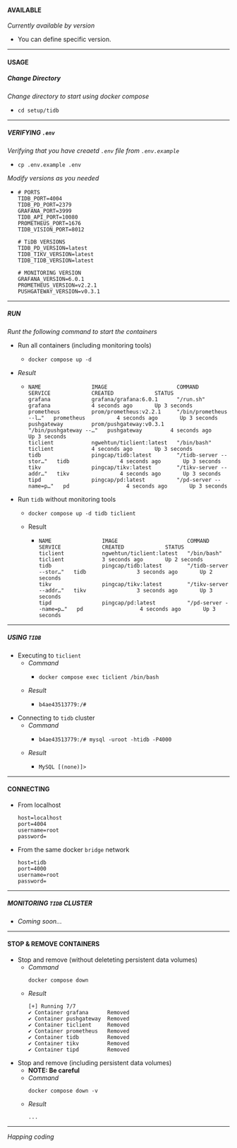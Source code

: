 #### AVAILABLE
*Currently available by version*
- You can define specific version.
---

#### USAGE

##### Change Directory
*Change directory to start using docker compose*
- `cd setup/tidb`
---

##### VERIFYING `.env`
*Verifying that you have creaetd `.env` file from `.env.example`*
- `cp .env.example .env`
  
*Modify versions as you needed*
- ```
  # PORTS
  TIDB_PORT=4004
  TIDB_PD_PORT=2379
  GRAFANA_PORT=3999
  TIDB_API_PORT=10080
  PROMETHEUS_PORT=1676
  TIDB_VISION_PORT=8012

  # TiDB VERSIONS
  TIDB_PD_VERSION=latest
  TIDB_TIKV_VERSION=latest
  TIDB_TIDB_VERSION=latest

  # MONITORING VERSION
  GRAFANA_VERSION=6.0.1
  PROMETHEUS_VERSION=v2.2.1
  PUSHGATEWAY_VERSION=v0.3.1
  ```
---

##### RUN
*Runt the following command to start the containers*
- Run all containers (including monitoring tools)
  - ```
    docker compose up -d
    ```
- *Result*
    - ```
      NAME                IMAGE                      COMMAND                  SERVICE             CREATED             STATUS
      grafana             grafana/grafana:6.0.1      "/run.sh"                grafana             4 seconds ago       Up 3 seconds
      prometheus          prom/prometheus:v2.2.1     "/bin/prometheus --l…"   prometheus          4 seconds ago       Up 3 seconds
      pushgateway         prom/pushgateway:v0.3.1    "/bin/pushgateway --…"   pushgateway         4 seconds ago       Up 3 seconds
      ticlient            ngwehtun/ticlient:latest   "/bin/bash"              ticlient            4 seconds ago       Up 3 seconds        
      tidb                pingcap/tidb:latest        "/tidb-server --stor…"   tidb                4 seconds ago       Up 3 seconds
      tikv                pingcap/tikv:latest        "/tikv-server --addr…"   tikv                4 seconds ago       Up 3 seconds
      tipd                pingcap/pd:latest          "/pd-server --name=p…"   pd                  4 seconds ago       Up 3 seconds
      ```

- Run `tidb` without monitoring tools
  - ```
    docker compose up -d tidb ticlient
    ```
  - Result
      - ```
        NAME                IMAGE                      COMMAND                  SERVICE             CREATED             STATUS
        ticlient            ngwehtun/ticlient:latest   "/bin/bash"              ticlient            3 seconds ago       Up 2 seconds        
        tidb                pingcap/tidb:latest        "/tidb-server --stor…"   tidb                3 seconds ago       Up 2 seconds
        tikv                pingcap/tikv:latest        "/tikv-server --addr…"   tikv                3 seconds ago       Up 3 seconds
        tipd                pingcap/pd:latest          "/pd-server --name=p…"   pd                  4 seconds ago       Up 3 seconds
        ```
---

##### USING `TIDB`
- Executing to `ticlient`
  - *Command*
    - ```
      docker compose exec ticlient /bin/bash
      ```
  - *Result*
    - ```
      b4ae43513779:/# 
      ```
- Connecting to `tidb` cluster
  - *Command*
    - ```
      b4ae43513779:/# mysql -uroot -htidb -P4000
      ```
  - *Result*
    - ```
      MySQL [(none)]> 
      ```
---

#### CONNECTING
- From localhost
  ```
  host=localhost
  port=4004
  username=root
  password=
  ```
- From the same docker `bridge` network
  ```
  host=tidb
  port=4000
  username=root
  password=
  ```
---

##### MONITORING `TIDB` CLUSTER
- *Coming soon...*
---

#### STOP & REMOVE CONTAINERS
- Stop and remove (without deleteting persistent data volumes)
  - *Command*
    ```
    docker compose down
    ```
  - *Result*
    ```
    [+] Running 7/7
    ✔ Container grafana      Removed
    ✔ Container pushgateway  Removed
    ✔ Container ticlient     Removed
    ✔ Container prometheus   Removed
    ✔ Container tidb         Removed
    ✔ Container tikv         Removed
    ✔ Container tipd         Removed
    ```
- Stop and remove (including persistent data volumes)
  - **NOTE: Be careful**
  - *Command*
    ```
    docker compose down -v
    ```
  - *Result*
    ```
    ...
    ```
---

*Happing coding*